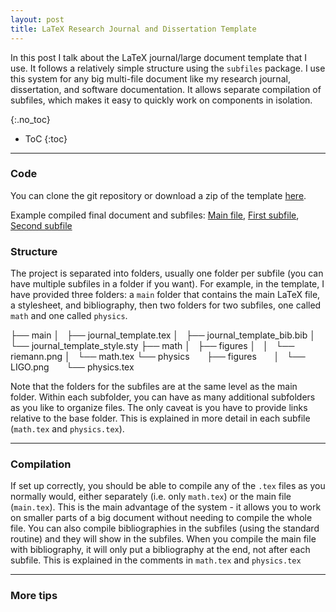 ```yaml
---
layout: post
title: LaTeX Research Journal and Dissertation Template
---
```


In this post I talk about the LaTeX journal/large document template that I use.  It follows a relatively simple structure using the `subfiles` package. I use this system for any big multi-file document like my research journal, dissertation, and software documentation.  It allows separate compilation of subfiles, which makes it easy to quickly work on components in isolation.

<!--more-->
{:.no_toc}

* ToC
{:toc}

---

### Code 
You can clone the git repository or download a zip of the template <a href="https://github.com/nhenscheid/latexjournaltemplate">here</a>.  

Example compiled final document and subfiles:  <a href="/site/assets/latex/journal_template.pdf" target="_blank">Main file</a>, <a href="/site/assets/latex/math.pdf" target="_blank">First subfile</a>, <a href="/site/assets/latex/physics.pdf" target="_blank">Second subfile</a>

### Structure 
The project is separated into folders, usually one folder per subfile (you can have multiple subfiles in a folder if you want).  For example, in the template, I have provided three folders: a `main` folder that contains the main LaTeX file, a stylesheet, and bibliography, then two folders for two subfiles, one called `math` and one called `physics`.

├── main
│   ├── journal_template.tex
│   ├── journal_template_bib.bib
│   └── journal_template_style.sty
├── math
│   ├── figures
│   │   └── riemann.png
│   └── math.tex
└── physics
      ├── figures
      │   └── LIGO.png
      └── physics.tex

Note that the folders for the subfiles are at the same level as the main folder.  Within each subfolder, you can have as many additional subfolders as you like to organize files.  The only caveat is you have to provide links relative to the base folder.  This is explained in more detail in each subfile (`math.tex` and `physics.tex`). 

--- 

### Compilation
If set up correctly, you should be able to compile any of the `.tex` files as you normally would, either separately (i.e. only `math.tex`) or the main file (`main.tex`).  This is the main advantage of the system - it allows you to work on smaller parts of a big document without needing to compile the whole file.  You can also compile bibliographies in the subfiles (using the standard routine) and they will show in the subfiles.  When you compile the main file with bibliography, it will only put a bibliography at the end, not after each subfile.  This is explained in the comments in `math.tex` and `physics.tex`

---

### More tips